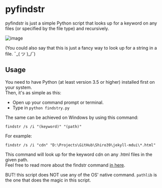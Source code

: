 # pyfindstr
pyfindstr is just a simple Python script that looks up for a keyword on any files (or specified by the file type) and recursively.  

![image](https://user-images.githubusercontent.com/38461122/183863502-69cf376c-f456-4e7e-adcc-99ab23c5a759.png)

(You could also say that this is just a fancy way to look up for a string in a file. ¯\_( ツ )_/¯)

## Usage
You need to have Python (at least version 3.5 or higher) installed first on your system.  
Then, it's as simple as this:
- Open up your command prompt or terminal.
- Type in ```python findstry.py```

The same can be achieved on Windows by using this command:
``` Batch
findstr /s /i "(keyword)" "(path)"
```

For example:
``` Batch
findstr /s /i "cdn" "D:\Projects\GitHub\Shiro39\jekyll-mdui\*.html"
```
This command will look up for the keyword cdn on any .html files in the given path.  
Feel free to read more about the findstr command [in here](https://ss64.com/nt/findstr.html).

BUT! this script does NOT use any of the OS' native command. ```pathlib``` is the one that does the magic in this script.
